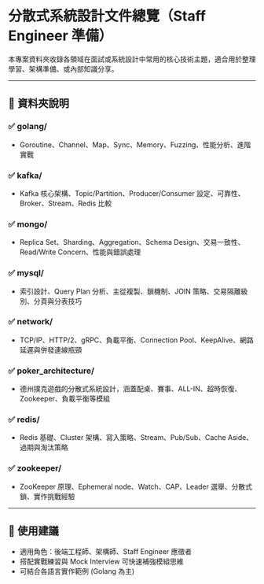 # 分散式系統設計文件總覽（Staff Engineer 準備）

本專案資料夾收錄各領域在面試或系統設計中常用的核心技術主題，適合用於整理學習、架構準備、或內部知識分享。

---

## 📁 資料夾說明

### ✅ golang/
- Goroutine、Channel、Map、Sync、Memory、Fuzzing、性能分析、進階實戰

### ✅ kafka/
- Kafka 核心架構、Topic/Partition、Producer/Consumer 設定、可靠性、Broker、Stream、Redis 比較

### ✅ mongo/
- Replica Set、Sharding、Aggregation、Schema Design、交易一致性、Read/Write Concern、性能與錯誤處理

### ✅ mysql/
- 索引設計、Query Plan 分析、主從複製、鎖機制、JOIN 策略、交易隔離級別、分頁與分表技巧

### ✅ network/
- TCP/IP、HTTP/2、gRPC、負載平衡、Connection Pool、KeepAlive、網路延遲與併發連線瓶頸

### ✅ poker_architecture/
- 德州撲克遊戲的分散式系統設計，涵蓋配桌、賽事、ALL-IN、超時恢復、Zookeeper、負載平衡等模組

### ✅ redis/
- Redis 基礎、Cluster 架構、寫入策略、Stream、Pub/Sub、Cache Aside、過期與淘汰策略

### ✅ zookeeper/
- ZooKeeper 原理、Ephemeral node、Watch、CAP、Leader 選舉、分散式鎖、實作挑戰經驗

---

## 📌 使用建議

- 適用角色：後端工程師、架構師、Staff Engineer 應徵者
- 搭配實戰練習與 Mock Interview 可快速補強模組思維
- 可結合各語言實作範例 (Golang 為主)